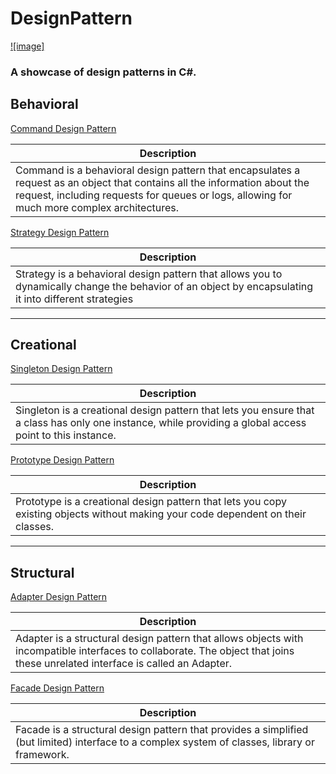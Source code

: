 # DesignPattern

[![image]](/Images/C#%20Logo.png)

### A showcase of design patterns in C#.

## Behavioral
[Command Design Pattern](https://github.com/KalebGarrett/DesignPattern/tree/main/DesignPattern.Command)

| Description |
| ------------- |
| Command is a behavioral design pattern that encapsulates a request as an object that contains all the information about the request, including requests for queues or logs, allowing for much more complex architectures. |

[Strategy Design Pattern](https://github.com/KalebGarrett/DesignPattern/tree/main/DesignPattern.Strategy)

| Description |
| ------------- |
| Strategy is a behavioral design pattern that allows you to dynamically change the behavior of an object by encapsulating it into different strategies |

---

## Creational
[Singleton Design Pattern](https://github.com/KalebGarrett/DesignPattern/tree/main/DesignPattern.Singleton)

| Description |
| ------------- |
| Singleton is a creational design pattern that lets you ensure that a class has only one instance, while providing a global access point to this instance. |

[Prototype Design Pattern](https://github.com/KalebGarrett/DesignPattern/tree/main/DesignPattern.Prototype)

| Description |
| ------------- |
| Prototype is a creational design pattern that lets you copy existing objects without making your code dependent on their classes. |

---

## Structural
[Adapter Design Pattern](https://github.com/KalebGarrett/DesignPattern/tree/main/DesignPattern.Adapter)

| Description |
| ------------- |
| Adapter is a structural design pattern that allows objects with incompatible interfaces to collaborate. The object that joins these unrelated interface is called an Adapter. |

[Facade Design Pattern](https://github.com/KalebGarrett/DesignPattern/tree/main/DesignPattern.Facade)

| Description |
| ------------- |
| Facade is a structural design pattern that provides a simplified (but limited) interface to a complex system of classes, library or framework. |